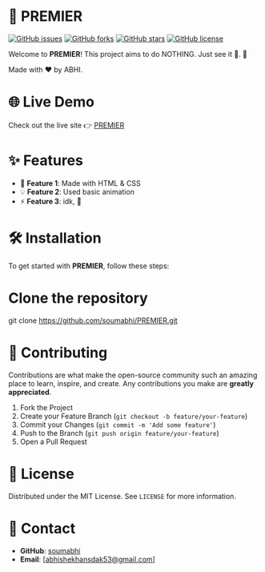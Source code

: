 # 🚀 PREMIER

[![GitHub issues](https://img.shields.io/github/issues/soumabhi/PREMIER)](https://github.com/soumabhi/PREMIER/issues)
[![GitHub forks](https://img.shields.io/github/forks/soumabhi/PREMIER)](https://github.com/soumabhi/PREMIER/network)
[![GitHub stars](https://img.shields.io/github/stars/soumabhi/PREMIER)](https://github.com/soumabhi/PREMIER/stargazers)
[![GitHub license](https://img.shields.io/github/license/soumabhi/PREMIER)](https://github.com/soumabhi/PREMIER/blob/main/LICENSE)

Welcome to **PREMIER**! This project aims to do NOTHING. Just see it 👀. 🌟

Made with ❤️ by ABHI.

# 🌐 Live Demo

Check out the live site 👉 [PREMIER](https://soumabhi.github.io/PREMIER/)

# ✨ Features

- 🚀 **Feature 1**: Made with HTML & CSS
- 💡 **Feature 2**: Used basic animation
- ⚡ **Feature 3**: idk, 👀

# 🛠️ Installation

To get started with **PREMIER**, follow these steps:

# Clone the repository
git clone https://github.com/soumabhi/PREMIER.git

# 🤝 Contributing

Contributions are what make the open-source community such an amazing place to learn, inspire, and create. Any contributions you make are **greatly appreciated**.

1. Fork the Project
2. Create your Feature Branch (`git checkout -b feature/your-feature`)
3. Commit your Changes (`git commit -m 'Add some feature'`)
4. Push to the Branch (`git push origin feature/your-feature`)
5. Open a Pull Request

# 📝 License

Distributed under the MIT License. See `LICENSE` for more information.

# 📧 Contact

- **GitHub**: [soumabhi](https://github.com/soumabhi)
- **Email**: [abhishekhansdak53@gmail.com]
